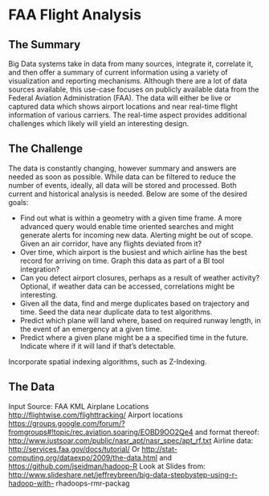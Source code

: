 # FAA Flight Analysis #

## The Summary ##

Big Data systems take in data from many sources, integrate it,
correlate it, and then offer a summary of current information using
a variety of visualization and reporting mechanisms. Although there
are a lot of data sources available, this use-case focuses on
publicly available data from the Federal Aviation Administration
(FAA). The data will either be live or captured data which shows
airport locations and near real-time flight information of various
carriers. The real-time aspect provides additional challenges which
likely will yield an interesting design.


## The Challenge ##

The data is constantly changing, however summary and answers are needed as soon as possible. While data can be filtered to reduce the number of events, ideally, all data will be stored and processed. Both current and historical analysis is needed. Below are some of the desired goals:


* Find out what is within a geometry with a given time frame. A more advanced query would enable time oriented searches and might generate alerts for incoming new data. Alerting might be out of scope. Given an air corridor, have any flights deviated from it?
* Over time, which airport is the busiest and which airline has the best record for arriving on time. Graph this data as part of a BI tool integration?
* Can you detect airport closures, perhaps as a result of weather activity? Optional, if weather data can be accessed, correlations might be interesting.
* Given all the data, find and merge duplicates based on trajectory and time. Seed the data near duplicate data to test algorithms.
* Predict which plane will land where, based on required runway length, in the event of an emergency at a given time.
* Predict where a given plane might be a a specified time in the future. Indicate where if it will land if that’s detectable.
 

Incorporate spatial indexing algorithms, such as Z-Indexing.

## The Data ##

Input Source: FAA KML
Airplane Locations http://flightwise.com/flighttracking/
Airport locations https://groups.google.com/forum/?fromgroups#!topic/rec.aviation.soaring/EOBD9OO2Qe4 and format thereof: http://www.justsoar.com/public/nasr_apt/nasr_spec/apt_rf.txt
Airline data: http://services.faa.gov/docs/tutorial/
Or http://stat-computing.org/dataexpo/2009/the-data.html and https://github.com/jseidman/hadoop-R
Look at Slides from: http://www.slideshare.net/jeffreybreen/big-data-stepbystep-using-r-hadoop-with- rhadoops-rmr-packag



